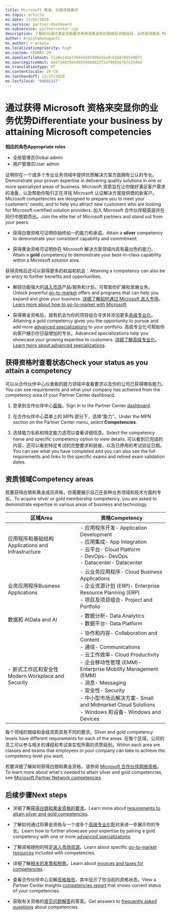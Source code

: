 ```yaml
---
title: Microsoft 黄金、白银资格要求
ms.topic: article
ms.date: 11/03/2020
ms.service: partner-dashboard
ms.subservice: partnercenter-csp
description: 了解如何通过满足资格要求来获得黄金和白银成员资格级别，从而获得精英 Microsoft 合作伙伴状态并吸引新客户。
author: ArpithaKanuganti
ms.author: v-arkanu
ms.localizationpriority: high
ms.custom: SEOMAY.20
ms.openlocfilehash: 51a0e1d1e726444597d99a55e8c62b6788549073
ms.sourcegitcommit: 6ed7268356445939db8613f2af96016707c55d64
ms.translationtype: HT
ms.contentlocale: zh-CN
ms.lasthandoff: 11/17/2020
ms.locfileid: "94691327"
---
```

# <a name="differentiate-your-business-by-attaining-microsoft-competencies"></a><span data-ttu-id="c8cd3-103">通过获得 Microsoft 资格来突显你的业务优势</span><span class="sxs-lookup"><span data-stu-id="c8cd3-103">Differentiate your business by attaining Microsoft competencies</span></span>

<span data-ttu-id="c8cd3-104">**相应的角色**</span><span class="sxs-lookup"><span data-stu-id="c8cd3-104">**Appropriate roles**</span></span>
- <span data-ttu-id="c8cd3-105">全局管理员</span><span class="sxs-lookup"><span data-stu-id="c8cd3-105">Global admin</span></span>
- <span data-ttu-id="c8cd3-106">用户管理员</span><span class="sxs-lookup"><span data-stu-id="c8cd3-106">User admin</span></span>

<span data-ttu-id="c8cd3-107">证明你在一个或多个专业业务领域中提供优质解决方案方面拥有公认的专长。</span><span class="sxs-lookup"><span data-stu-id="c8cd3-107">Demonstrate your proven expertise in delivering quality solutions in one or more specialized areas of business.</span></span> <span data-ttu-id="c8cd3-108">Microsoft 资质旨在让你做好满足客户需求的准备，以及帮助你吸引正在寻找 Microsoft 认证解决方案提供商的新客户。</span><span class="sxs-lookup"><span data-stu-id="c8cd3-108">Microsoft competencies are designed to prepare you to meet your customers' needs, and to help you attract new customers who are looking for Microsoft-certified solution providers.</span></span> <span data-ttu-id="c8cd3-109">加入 Microsoft 合作伙伴精英层并在同行中脱颖而出。</span><span class="sxs-lookup"><span data-stu-id="c8cd3-109">Join the elite tier of Microsoft partners and stand out from your peers.</span></span>

- <span data-ttu-id="c8cd3-110">获得白银资格可证明你始终如一的能力和承诺。</span><span class="sxs-lookup"><span data-stu-id="c8cd3-110">Attain a **silver** competency to demonstrate your consistent capability and commitment.</span></span>

- <span data-ttu-id="c8cd3-111">获得黄金资格可证明你在 Microsoft 解决方案领域内具有最出色的能力。</span><span class="sxs-lookup"><span data-stu-id="c8cd3-111">Attain a **gold** competency to demonstrate your best-in-class capability within a Microsoft solution area.</span></span>

<span data-ttu-id="c8cd3-112">获得资格后还可以获得更多的权益和机会：</span><span class="sxs-lookup"><span data-stu-id="c8cd3-112">Attaining a competency can also be an entry to further benefits and opportunities:</span></span>

- <span data-ttu-id="c8cd3-113">解锁功能强大的[进入市场](mpn-learn-about-go-to-market-benefits.md)产品/服务和计划，可帮助你扩展和发展业务。</span><span class="sxs-lookup"><span data-stu-id="c8cd3-113">Unlock powerful [go-to-market](mpn-learn-about-go-to-market-benefits.md) offers and programs that can help you expand and grow your business.</span></span> <span data-ttu-id="c8cd3-114">[详细了解如何通过 Microsoft 进入市场](https://partner.microsoft.com/solutions/go-to-market)。</span><span class="sxs-lookup"><span data-stu-id="c8cd3-114">[Learn more about how to go-to-market with Microsoft](https://partner.microsoft.com/solutions/go-to-market).</span></span>

- <span data-ttu-id="c8cd3-115">获得黄金资格后，就有机会为你的项目组合寻求并添加更多[高级专业化](advanced-specializations.md)。</span><span class="sxs-lookup"><span data-stu-id="c8cd3-115">Attaining a gold competency gives you the opportunity to pursue and add more [advanced specializations](advanced-specializations.md) to your portfolio.</span></span> <span data-ttu-id="c8cd3-116">高级专业化可帮助你向客户展示你日益增加的专长。</span><span class="sxs-lookup"><span data-stu-id="c8cd3-116">Advanced specializations help you showcase your growing expertise to customers.</span></span> <span data-ttu-id="c8cd3-117">[详细了解高级专业化](https://partner.microsoft.com/membership/advanced-specialization)。</span><span class="sxs-lookup"><span data-stu-id="c8cd3-117">[Learn more about advanced specializations](https://partner.microsoft.com/membership/advanced-specialization).</span></span>

## <a name="check-your-status-as-you-attain-a-competency"></a><span data-ttu-id="c8cd3-118">获得资格时查看状态</span><span class="sxs-lookup"><span data-stu-id="c8cd3-118">Check your status as you attain a competency</span></span>

<span data-ttu-id="c8cd3-119">可以从合作伙伴中心仪表板的能力领域中查看要求以及你的公司已获得哪些能力。</span><span class="sxs-lookup"><span data-stu-id="c8cd3-119">You can see requirements and what your company has achieved from the competency area of your Partner Center dashboard.</span></span>

1. <span data-ttu-id="c8cd3-120">登录到合作伙伴中心[面板](https://partner.microsoft.com/dashboard/home)。</span><span class="sxs-lookup"><span data-stu-id="c8cd3-120">Sign in to the Partner Center [dashboard](https://partner.microsoft.com/dashboard/home).</span></span>

2. <span data-ttu-id="c8cd3-121">在合作伙伴中心菜单上的 MPN 部分下，选择“能力”。</span><span class="sxs-lookup"><span data-stu-id="c8cd3-121">Under the MPN section on the Partner Center menu, select **Competencies**.</span></span>

3. <span data-ttu-id="c8cd3-122">选择能力名称和特定能力选项以查看详细信息。</span><span class="sxs-lookup"><span data-stu-id="c8cd3-122">Select the competency name and specific competency option to view details.</span></span> <span data-ttu-id="c8cd3-123">可以看到已完成的内容，还可以看到特定考试的完整要求和链接，以及已停用的考试验证日期。</span><span class="sxs-lookup"><span data-stu-id="c8cd3-123">You can see what you have completed and you can also see the full requirements and links to the specific exams and retired exam validation dates.</span></span>

## <a name="competency-areas"></a><span data-ttu-id="c8cd3-124">资质领域</span><span class="sxs-lookup"><span data-stu-id="c8cd3-124">Competency areas</span></span>

<span data-ttu-id="c8cd3-125">若要获得白银和黄金成员资格，你需要展示自己在各种业务领域和技术方面的专长。</span><span class="sxs-lookup"><span data-stu-id="c8cd3-125">To acquire silver or gold membership competency, you are asked to demonstrate expertise in various areas of business and technology.</span></span>

|<span data-ttu-id="c8cd3-126">**区域**</span><span class="sxs-lookup"><span data-stu-id="c8cd3-126">**Area**</span></span>            |<span data-ttu-id="c8cd3-127">**资格**</span><span class="sxs-lookup"><span data-stu-id="c8cd3-127">**Competency**</span></span>                    |
|--------------------|--------------------------------|
|<span data-ttu-id="c8cd3-128">应用程序和基础结构</span><span class="sxs-lookup"><span data-stu-id="c8cd3-128">Applications and Infrastructure</span></span>| <span data-ttu-id="c8cd3-129">- 应用程序开发</span><span class="sxs-lookup"><span data-stu-id="c8cd3-129">- Application Development</span></span><br/> <span data-ttu-id="c8cd3-130">- 应用集成</span><span class="sxs-lookup"><span data-stu-id="c8cd3-130">- App Integration</span></span><br/> <span data-ttu-id="c8cd3-131">- 云平台</span><span class="sxs-lookup"><span data-stu-id="c8cd3-131">- Cloud Platform</span></span><br/> <span data-ttu-id="c8cd3-132">- DevOps</span><span class="sxs-lookup"><span data-stu-id="c8cd3-132">- DevOps</span></span><br/> <span data-ttu-id="c8cd3-133">- Datacenter</span><span class="sxs-lookup"><span data-stu-id="c8cd3-133">- Datacenter</span></span> |
|<span data-ttu-id="c8cd3-134">业务应用程序</span><span class="sxs-lookup"><span data-stu-id="c8cd3-134">Business Applications</span></span> | <span data-ttu-id="c8cd3-135">- 云业务应用程序</span><span class="sxs-lookup"><span data-stu-id="c8cd3-135">- Cloud Business Applications</span></span></br> <span data-ttu-id="c8cd3-136">- 企业资源计划 (ERP)</span><span class="sxs-lookup"><span data-stu-id="c8cd3-136">- Enterprise Resource Planning (ERP)</span></span></br> <span data-ttu-id="c8cd3-137">- 项目及项目组合</span><span class="sxs-lookup"><span data-stu-id="c8cd3-137">- Project and Portfolio</span></span> |
|<span data-ttu-id="c8cd3-138">数据和 AI</span><span class="sxs-lookup"><span data-stu-id="c8cd3-138">Data and AI</span></span>| <span data-ttu-id="c8cd3-139">- 数据分析</span><span class="sxs-lookup"><span data-stu-id="c8cd3-139">- Data Analytics</span></span><br/> <span data-ttu-id="c8cd3-140">- 数据平台</span><span class="sxs-lookup"><span data-stu-id="c8cd3-140">- Data Platform</span></span> |
|<span data-ttu-id="c8cd3-141">\- 新式工作区和安全性</span><span class="sxs-lookup"><span data-stu-id="c8cd3-141">Modern Workplace and Security</span></span> | <span data-ttu-id="c8cd3-142">- 协作和内容</span><span class="sxs-lookup"><span data-stu-id="c8cd3-142">- Collaboration and Content</span></span><br/> <span data-ttu-id="c8cd3-143">- 通信</span><span class="sxs-lookup"><span data-stu-id="c8cd3-143">- Communications</span></span><br/> <span data-ttu-id="c8cd3-144">- 云工作效率</span><span class="sxs-lookup"><span data-stu-id="c8cd3-144">- Cloud Productivity</span></span><br/> <span data-ttu-id="c8cd3-145">- 企业移动性管理 (EMM)</span><span class="sxs-lookup"><span data-stu-id="c8cd3-145">- Enterprise Mobility Management (EMM)</span></span><br/> <span data-ttu-id="c8cd3-146">- 消息</span><span class="sxs-lookup"><span data-stu-id="c8cd3-146">- Messaging</span></span><br/> <span data-ttu-id="c8cd3-147">- 安全性</span><span class="sxs-lookup"><span data-stu-id="c8cd3-147">- Security</span></span><br/> <span data-ttu-id="c8cd3-148">- 中小型市场云解决方案</span><span class="sxs-lookup"><span data-stu-id="c8cd3-148">- Small and Midmarket Cloud Solutions</span></span><br/> <span data-ttu-id="c8cd3-149">- Windows 和设备</span><span class="sxs-lookup"><span data-stu-id="c8cd3-149">- Windows and Devices</span></span> |

<span data-ttu-id="c8cd3-150">每个领域的银级和金级资质具有不同的要求。</span><span class="sxs-lookup"><span data-stu-id="c8cd3-150">Silver and gold competency levels have different requirements for each of the areas.</span></span> <span data-ttu-id="c8cd3-151">在每个区域，公司的员工可以参与相关的课程和考试来实现所需的资质级别。</span><span class="sxs-lookup"><span data-stu-id="c8cd3-151">Within each area are classes and exams that employees in your company can take to achieve the competency level you want.</span></span> 

<span data-ttu-id="c8cd3-152">若要详细了解如何获得白银和黄金资格，请参阅 [Microsoft 合作伙伴网络资格](https://partner.microsoft.com/membership/competencies)。</span><span class="sxs-lookup"><span data-stu-id="c8cd3-152">To learn more about what's needed to attain silver and gold competencies, see [Microsoft Partner Network competencies](https://partner.microsoft.com/membership/competencies).</span></span>

## <a name="next-steps"></a><span data-ttu-id="c8cd3-153">后续步骤</span><span class="sxs-lookup"><span data-stu-id="c8cd3-153">Next steps</span></span>

- <span data-ttu-id="c8cd3-154">详细了解[获得白银和黄金资格的要求](https://partner.microsoft.com/membership/competencies)。</span><span class="sxs-lookup"><span data-stu-id="c8cd3-154">Learn more about [requirements to attain silver and gold competencies](https://partner.microsoft.com/membership/competencies).</span></span>

- <span data-ttu-id="c8cd3-155">了解如何通过将黄金资格与一个或多个[高级专业化](advanced-specializations.md)配对来进一步展示你的专长。</span><span class="sxs-lookup"><span data-stu-id="c8cd3-155">Learn how to further showcase your expertise by pairing a gold competency with one or more [advanced specializations](advanced-specializations.md).</span></span>

- <span data-ttu-id="c8cd3-156">了解资格随附的特定[进入市场资源](mpn-learn-about-go-to-market-benefits.md)。</span><span class="sxs-lookup"><span data-stu-id="c8cd3-156">Learn about specific [go-to-market resources](mpn-learn-about-go-to-market-benefits.md) included with competencies.</span></span>

- <span data-ttu-id="c8cd3-157">详细了解[相关的发票和税款](mpn-view-print-maps-invoice.md)。</span><span class="sxs-lookup"><span data-stu-id="c8cd3-157">Learn about [invoices and taxes for competencies](mpn-view-print-maps-invoice.md).</span></span>

- <span data-ttu-id="c8cd3-158">查看合作伙伴中心见解[资格报告](pci-competencies-report.md)，其中显示了你当前的资格状态。</span><span class="sxs-lookup"><span data-stu-id="c8cd3-158">View a Partner Center Insights [competencies report](pci-competencies-report.md) that shows current status of your competencies.</span></span>

- <span data-ttu-id="c8cd3-159">获取有关资格的[常见问题解答](competencies-faq.md)的答案。</span><span class="sxs-lookup"><span data-stu-id="c8cd3-159">Get answers to [frequently asked questions](competencies-faq.md) about competencies.</span></span>
